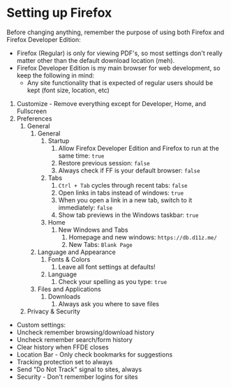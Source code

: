 # Setting up Firefox

Before changing anything, remember the purpose of using both Firefox and Firefox Developer Edition:

- Firefox (Regular) is only for viewing PDF's, so most settings don't really matter other than the default download location (meh).
- Firefox Developer Edition is my main browser for web development, so keep the following in mind:
   - Any site functionality that is expected of regular users should be kept (font size, location, etc)

1. Customize - Remove everything except for Developer, Home, and Fullscreen
2. Preferences
   1. General
      1. General
         1. Startup
            1. Allow Firefox Developer Edition and Firefox to run at the same time: `true`
            2. Restore previous session: `false`
            3. Always check if FF is your default browser: `false`
         2. Tabs
            1. `Ctrl + Tab` cycles through recent tabs: `false`
            2. Open links in tabs instead of windows: `true`
            3. When you open a link in a new tab, switch to it immediately: `false`
            4. Show tab previews in the Windows taskbar: `true`
         3. Home
            1. New Windows and Tabs
               1. Homepage and new windows: `https://db.d11z.me/`
               2. New Tabs: `Blank Page`
      2. Language and Appearance
          1. Fonts & Colors
             1. Leave all font settings at defaults!
          2. Language
             1. Check your spelling as you type: `true`
      3. Files and Applications
          1. Downloads
             1. Always ask you where to save files
   2. Privacy & Security

- Custom settings:
- Uncheck remember browsing/download history
- Uncheck remember search/form history
- Clear history when FFDE closes
- Location Bar - Only check bookmarks for suggestions
- Tracking protection set to always
- Send "Do Not Track" signal to sites, always
- Security - Don't remember logins for sites